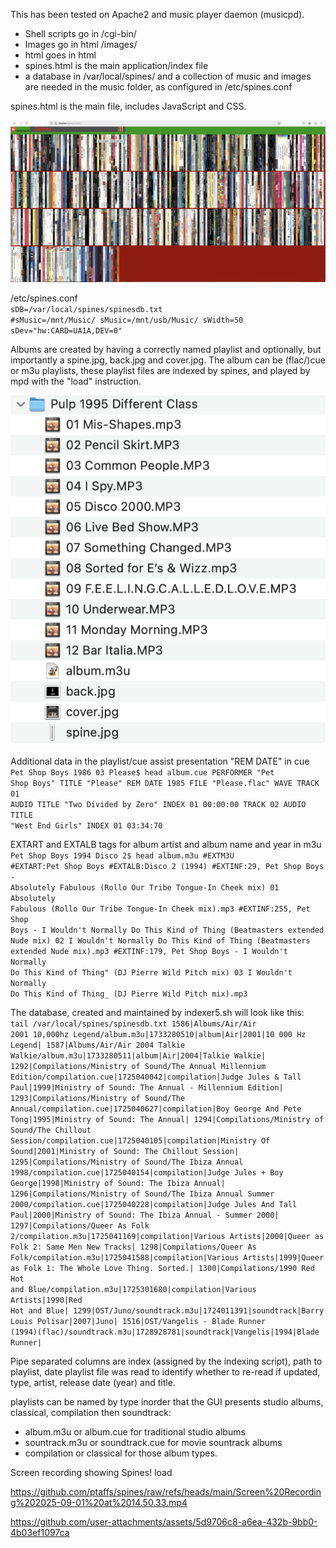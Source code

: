 This has been tested on Apache2 and music player daemon (musicpd).

<ul>
  <li>Shell scripts go in /cgi-bin/</li>
  <li>Images go in html /images/</li>
  <li>html goes in html</li>
  <li>spines.html is the main application/index file</li>
  <li>a database in /var/local/spines/ and a collection of music and images are needed in the music folder, as configured in /etc/spines.conf
</ul>

spines.html is the main file, includes JavaScript and CSS.

![Screenshot showing rows of record spines and HTML float text that Avril Lavigne is under the mouse pointer](https://github.com/ptaffs/spines/blob/main/screenshot.jpeg?raw=true)

/etc/spines.conf<br>
<code>sDB=/var/local/spines/spinesdb.txt
#sMusic=/mnt/Music/
sMusic=/mnt/usb/Music/
sWidth=50
sDev="hw:CARD=UA1A,DEV=0"</code>

Albums are created by having a correctly named playlist and optionally, but importantly a spine.jpg, back.jpg and cover.jpg. The album can be (flac/)cue or m3u playlists, these playlist files are indexed by spines, and played by mpd with the "load" instruction.

![Screenshot showing mp3 files and the additional files needed for Spines; back, cover, spine and album.m3u](https://raw.githubusercontent.com/ptaffs/spines/refs/heads/main/idealfolder.png)

Additional data in the playlist/cue assist presentation "REM DATE" in cue
<code>
Pet Shop Boys 1986 03 Please$ head album.cue 
PERFORMER "Pet Shop Boys"
TITLE "Please"
REM DATE 1985
FILE "Please.flac" WAVE
  TRACK 01 AUDIO
    TITLE "Two Divided by Zero"
    INDEX 01 00:00:00
  TRACK 02 AUDIO
    TITLE "West End Girls"
    INDEX 01 03:34:70
</code>

EXTART and EXTALB tags for album artist and album name and year in m3u
<code>
Pet Shop Boys 1994 Disco 2$ head album.m3u 
#EXTM3U
#EXTART:Pet Shop Boys
#EXTALB:Disco 2 (1994)
#EXTINF:29, Pet Shop Boys - Absolutely Fabulous (Rollo Our Tribe Tongue-In Cheek mix)
01 Absolutely Fabulous (Rollo Our Tribe Tongue-In Cheek mix).mp3
#EXTINF:255, Pet Shop Boys - I Wouldn't Normally Do This Kind of Thing (Beatmasters extended Nude mix)
02 I Wouldn't Normally Do This Kind of Thing (Beatmasters extended Nude mix).mp3
#EXTINF:179, Pet Shop Boys - I Wouldn't Normally Do This Kind of Thing" (DJ Pierre Wild Pitch mix)
03 I Wouldn't Normally Do This Kind of Thing_ (DJ Pierre Wild Pitch mix).mp3
</code>

The database, created and maintained by indexer5.sh will look like this:
<code>
tail /var/local/spines/spinesdb.txt
1586|Albums/Air/Air 2001 10,000hz Legend/album.m3u|1733280510|album|Air|2001|10 000 Hz Legend|
1587|Albums/Air/Air 2004 Talkie Walkie/album.m3u|1733280511|album|Air|2004|Talkie Walkie|
1292|Compilations/Ministry of Sound/The Annual Millennium Edition/compilation.cue|1725040042|compilation|Judge Jules & Tall Paul|1999|Ministry of Sound: The Annual - Millennium Edition|
1293|Compilations/Ministry of Sound/The Annual/compilation.cue|1725040627|compilation|Boy George And Pete Tong|1995|Ministry of Sound: The Annual|
1294|Compilations/Ministry of Sound/The Chillout Session/compilation.cue|1725040105|compilation|Ministry Of Sound|2001|Ministry of Sound: The Chillout Session|
1295|Compilations/Ministry of Sound/The Ibiza Annual 1998/compilation.cue|1725040154|compilation|Judge Jules + Boy George|1998|Ministry of Sound: The Ibiza Annual|
1296|Compilations/Ministry of Sound/The Ibiza Annual Summer 2000/compilation.cue|1725040228|compilation|Judge Jules And Tall Paul|2000|Ministry of Sound: The Ibiza Annual - Summer 2000|
1297|Compilations/Queer As Folk 2/compilation.m3u|1725041169|compilation|Various Artists|2000|Queer as Folk 2: Same Men New Tracks|
1298|Compilations/Queer As Folk/compilation.m3u|1725041588|compilation|Various Artists|1999|Queer as Folk 1: The Whole Love Thing. Sorted.|
1300|Compilations/1990 Red Hot and Blue/compilation.m3u|1725301680|compilation|Various Artists|1990|Red Hot and Blue|
1299|OST/Juno/soundtrack.m3u|1724011391|soundtrack|Barry Louis Polisar|2007|Juno|
1516|OST/Vangelis - Blade Runner (1994)(flac)/soundtrack.m3u|1728928781|soundtrack|Vangelis|1994|Blade Runner|
</code>

Pipe separated columns are index (assigned by the indexing script), path to playlist, date playlist file was read to identify whether to re-read if updated, type, artist, release date (year) and title.

playlists can be named by type inorder that the GUI presents studio albums, classical, compilation then soundtrack:
<ul><li>album.m3u or album.cue for traditional studio albums</li><li>sountrack.m3u or soundtrack.cue for movie sountrack albums</li><li>compilation or classical for those album types.</li></ul>


Screen recording showing Spines! load

https://github.com/ptaffs/spines/raw/refs/heads/main/Screen%20Recording%202025-09-01%20at%2014.50.33.mp4


https://github.com/user-attachments/assets/5d9706c8-a6ea-432b-9bb0-4b03ef1097ca

